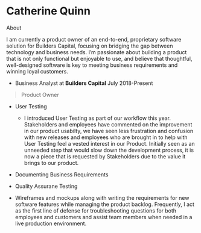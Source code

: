 # Catherine Quinn

About

I am currently a product owner of an end-to-end, proprietary software solution for Builders Capital, focusing on bridging the gap between technology and business needs. I’m passionate about building a product that is not only functional but enjoyable to use, and believe that thoughtful, well-designed software is key to meeting business requirements and winning loyal customers.

- Business Analyst at **Builders Capital** July 2018-Present

 > Product Owner
- User Testing

  - I introduced User Testing as part of our workflow this year. Stakeholders and employees have commented on the improvement in our product usabilty, we have seen less frustration and confusion with new releases and employees who are brought in to help with User Testing feel a vested interest in our Product. Initially seen as an unneeded step that would slow down the development process, it is now a piece that is requested by Stakeholders due to the value it brings to our product. 
- Documenting Business Requirements
- Quality Assurane Testing
- Wireframes and mockups along with writing the requirements for new software features while managing the product backlog. Frequently, I act as the first line of defense for troubleshooting questions for both employees and customers and assist team members when needed in a live production environment.
